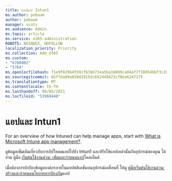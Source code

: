 ```yaml
---
title: แอปและ Intun1
ms.author: pebaum
author: pebaum
manager: scotv
ms.audience: Admin
ms.topic: article
ms.service: o365-administration
ROBOTS: NOINDEX, NOFOLLOW
localization_priority: Priority
ms.collection: Adm_O365
ms.custom:
- "6700002"
- "5764"
ms.openlocfilehash: f1e9f829645591f63bb73ea5ba10899ca84af7f78054bbf3c285cb1f24866ca3
ms.sourcegitcommit: b5f7da89a650d2915dc652449623c78be6247175
ms.translationtype: MT
ms.contentlocale: th-TH
ms.lasthandoff: 08/05/2021
ms.locfileid: "53969440"
---
```

# <a name="apps-and-intune"></a>แอปและ Intun1

For an overview of how Intuned can help manage apps, start with [What is Microsoft Intune app management?](https://docs.microsoft.com/mem/intune/apps/app-management).

ดูข้อมูลเพิ่มเติมเกี่ยวกับการอัปโหลดแอปไปยัง Intun1 และปรับใช้แอปเหล่านั้นกับอุปกรณ์ของคุณ ได้อ่าน คู่มือ  [เริ่มต้นใช้งานด่วน: เพิ่มและกําหนดแอป](https://docs.microsoft.com/mem/intune/apps/quickstart-add-assign-app)ไคลเอ็นต์

เมื่อต้องการปกป้องข้อมูลองค์กรภายในแอปพลิเคชันบนอุปกรณ์เคลื่อนที่ ให้ดู [คู่มือเริ่มต้นใช้งานด่วน: สร้างและกําหนดนโยบายการป้องกัน](https://docs.microsoft.com/mem/intune/apps/quickstart-create-assign-app-policy)แอป
